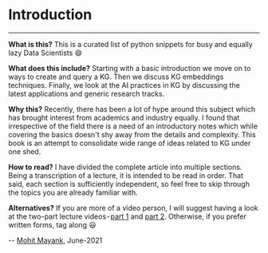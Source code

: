 Introduction
============================
----------

**What is this?** This is a curated list of python snippets for busy and equally lazy Data Scientists 😄

**What does this include?** Starting with a basic introduction we move on to ways to create and query a KG. Then we discuss KG embeddings techniques. Finally, we look at the AI practices in KG by discussing the latest applications and generic research tracks.

**Why this?** Recently, there has been a lot of hype around this subject which has brought interest from academics and industry equally. I found that irrespective of the field there is a need of an introductory notes which while covering the basics doesn't shy away from the details and complexity. This book is an attempt to consolidate wide range of ideas related to KG under one shed.

**How to read?** I have divided the complete article into multiple sections. Being a transcription of a lecture, it is intended to be read in order. That said, each section is sufficiently independent, so feel free to skip through the topics you are already familiar with.

**Alternatives?** If you are more of a video person, I will suggest having a look at the two-part lecture videos - [part 1](https://panopto.ut.ee/Panopto/Pages/Viewer.aspx?id=edd60709-c357-45e6-b22d-ad0701355d11) and [part 2](https://panopto.ut.ee/Panopto/Pages/Viewer.aspx?id=71f2092a-f035-4940-a33f-ad0e013d0ef2). Otherwise, if you prefer written forms, tag along 😃

-- [Mohit Mayank](https://mohitmayank.com), June-2021
